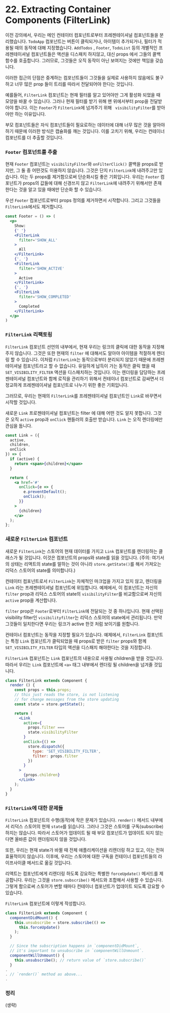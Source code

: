 # 22. Extracting Container Components (FilterLink)

이전 강의에서, 우리는 메인 컨테이터 컴포넌트로부터 프레젠테이셔널 컴포넌트들을 분리했습니다. `TodoApp` 컴포넌트는 버튼이 클릭되거나, 아이템이 추가되거나, 필터가 적용될 때의 동작에 대해 지정했습니다. `AddTodos` , `Footer`, `TodoList` 등의 개별적인 프레젠테이셔널 컴포넌트들은 액션을 디스패치 하지않고, 대신 props 에서 그들의 콜백 함수를 호출합니다. 그러므로, 그것들은 오직 동작이 아닌 보여지는 것에만 책임을 갖습니다.

이러한 접근의 단점은 중계하는 컴포넌트들이 그것들을 실제로 사용하지 않음에도 불구하고 너무 많은 prop 들이 트리를 따라서 전달되어야 한다는 것입니다.

예를들어, `FilterLink` 컴포넌트는 현재 필터를 알고 있어야만 그게 활성화 되었을 때 모양을 바꿀 수 있습니다. 그러나 현재 필터를 받기 위해 맨 위에서부터 prop을 전달받아야 합니다. 이는 `Footer`가 `FilterLink`에 넘겨주기 위해 ` visibilityFilter`를 받아야만 하는 이유입니다.

부모 컴포넌트들은 자식 컴포넌트들이 필요로하는 데이터에 대해 너무 많은 것을 알아야하기 때문에 이러한 방식은 캡슐화를 깨는 것입니다. 이를 고치기 위해, 우리는 컨테이너 컴포넌트를 더 추출할 것입니다.

### `Footer` 컴포넌트를 추출

현재 `Footer` 컴포넌트는 `visibilityFilter`와 `onFilterClick()` 콜백을 props로 받지만, 그 둘 중 어떤것도 이용하지 않습니다. 그것은 단지 `FilterLink`에 내려주고만 있습니다. 이는 두 props를 제거함으로써 단순화시킬 좋은 기회입니다. 우리는 `Footer` 컴포넌트가 props의 값들에 대해 신경쓰지 않고 `FilterLink`에 내려주기 위해서만 존재한다는 것을 알고 있을 때에만 단순화 할 수 있습니다.

우선 `Footer` 컴포넌트로부터 props 정의를 제거하면서 시작합니다. 그리고 그것들을 `FilterLink`에서도 제거합니다.

```jsx
const Footer = () => (
  <p>
    Show:
    {' '}
    <FilterLink
      filter='SHOW_ALL'
    >
      All
    </FilterLink>
    {', '}
    <FilterLink
      filter='SHOW_ACTIVE'
    >
      Active
    </FilterLink>
    {', '}
    <FilterLink
      filter='SHOW_COMPLETED'
    >
      Completed
    </FilterLink>
  </p>
)
```

### `FilterLink` 리팩토링

`FilterLink` 컴포넌트 선언의 내부에서, 현재 우리는 링크의 클릭에 대한 동작을 지정해주지 않습니다. 그것은 또한 현재의 `filter` 에 대해서도 알아야 아이템을 적절하게 렌더링 할 수 있습니다. 이처럼 `FilterLink`는 동작으로부터 분리되지 않았기 때문에 프레젠테이셔널 컴포넌트라고 할 수 없습니다.  유일하게 납득이 가는 동작은 클릭 했을 때 `SET_VISIBILITY_FILTER` 액션을 디스패치하는 것입니다. 이는 렌더링을 담당하는 프레젠테이셔널 컴포넌트와 함께 로직을 관리하기 위해서 컨테이너 컴포넌트로 감싸면서 더 정교하게 프레젠테이셔널 컴포넌트로 나누기 위한 좋은 기회입니다.

그러므로, 우리는 현재의 `FilterLink`를 프레젠테이셔널 컴포넌트인 `Link`로 바꾸면서 시작할 것입니다.

새로운 `Link` 프로젠테이셔널 컴포넌트는 filter 에 대해 어떤 것도 알지 못합니다. 그것은 오직 `active` prop과 `onClick` 핸들러의 호출만 받습니다. `Link` 는 오직 렌더링에만 관심을 둡니다.

```jsx
const Link = ({
  active,
  children,
  onClick
}) => {
  if (active) {
    return <span>{children}</span>
  }

  return (
    <a href='#'
      onClick={e => {
        e.preventDefault();
        onClick();
      }}
    >
      {children}
    </a>
  );
};
```

### 새로운 `FilterLink` 컴포넌트

새로운 `FilterLink`는 스토어의 현재 데이터를 가지고 `Link` 컴포넌트를 렌더링하는 클래스가 될 것입니다. 이것은 컴포넌트의 props와 state를 읽을 것입니다. (주의: 여기서의 상태는 리액트의 state를 말하는 것이 아니라 `store.getState()`를 해서 가져오는 리덕스 스토어의 state를 의미합니다.)

컨테이터 컴포넌트로서 `FilterLink`는 자체적인 마크업을 가지고 있지 않고, 렌더링을 `Link` 라는 프레젠테이셔널 컴포넌트에 위임합니다. 예제에서, 이 컴포넌트는 자신의 `filter` prop과 리덕스 스토어의 state의 `visibilityFilter`를 비교함으로써 자신의 `active` prop을 계산합니다.

`filter` prop은 `Footer`로부터 `FilterLink`에 전달되는 것 중 하나입니다. 현재 선택된 visibility filter인 `visibilityfilter`는 리덕스 스토어의 state에서 관리됩니다. 만약 그것들이 일치한다면 우리는 링크가 active 한것 처럼 보이기를 원합니다.

컨테이너 컴포넌트는 동작을 지정할 필요가 있습니다. 예제에서, `FilterLink` 컴포넌트는 특정 `Link` 컴포넌트가 클릭되었을 때 props로 받은 `filter` props와 함께 `SET_VISIBILITY_FILTER` 타입의 액션을 디스패치 해야한다는 것을 지정합니다.

`FilterLink` 컴포넌트는 `Link` 컴포넌트의 내용으로 사용될 children을 받을 것입니다. 따라서 우리는 `Link` 컴포넌트에 `<a>` 태그 내부에서 렌더링 될 children을 넘겨줄 것입니다.

```jsx
class FilterLink extends Component {
  render () {
    const props = this.props;
    // this just reads the store, is not listening
    // for change messages from the store updating
    const state = store.getState();

    return (
      <Link
        active={
          props.filter ===
          state.visibilityFilter
        }
        onClick={() =>
          store.dispatch({
            type: 'SET_VISIBILITY_FILTER',
            filter: props.filter
          })
        }
      >
        {props.children}
      </Link>
    );
  }
}
```

### `FilterLink`에 대한 문제들

`FilterLink` 컴포넌트의 수행(동작)에 작은 문제가 있습니다. `render()` 메서드 내부에서 리덕스 스토어의 현재 `state`를 읽습니다. 그러나 그것은 스토어를 구독(subscribe) 하지는 않습니다. 따라서 스토어가 업데이트 될 때 부모 컴포넌트가 업데이트 되지 않는다면 올바른 값이 렌더링되지 않을 것입니다.

또한, 우리는 현재 state가 바뀔 때 전체 애플리케이션을 리렌더링 하고 있고, 이는 전혀 효율적이지 않습니다. 이후에, 우리는 스토어에 대한 구독을 컨테이너 컴포넌트들의 라이프사이클 메서드로 옮길 것입니다.

리액트는 컴포넌트에게 리렌더링 하도록 강요하는 특별한 `forceUpdate()` 메서드를 제공합니다. 우리는 그것을 `store.subscribe()` 메서드와 조합해서 사용할 수 있습니다. 그렇게 함으로써 스토어가 변할 때마다 컨테이너 컴포넌트가 업데이트 되도록 강요할 수 있습니다.

`FilterLink` 컴포넌트에 이렇게 작성합니다.

```jsx
class FilterLink extends Component {
  componentDidMount() {
    this.unsubscribe = store.subscribe(() =>
      this.forceUpdate()
    );
  }

  // Since the subscription happens in `componentDidMount`,
  // it's important to unsubscribe in `componentWillUnmount`.
  componentWillUnmount() {
    this.unsubscribe(); // return value of `store.subscribe()`
  }
.
. // `render()` method as above...
.
```

### 정리

(생략)


